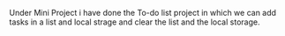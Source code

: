 Under Mini Project i have done the To-do list project in which we can add tasks in a list and local strage and clear the list and the local storage.
